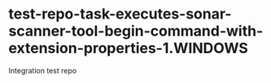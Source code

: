 # test-repo-task-executes-sonar-scanner-tool-begin-command-with-extension-properties-1.WINDOWS
Integration test repo
